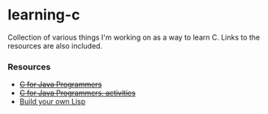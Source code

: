 # learning-c

Collection of various things I'm working on as a way to learn C. Links to the resources are also included.

### Resources

* ~~[C for Java Programmers](https://www.cs.rochester.edu/u/ferguson/csc/c/c-for-java-programmers.pdf)~~
* ~~[C for Java Programmers, activities](https://www.cs.rochester.edu/u/ferguson/csc/c/tutorial/)~~
* [Build your own Lisp](http://www.buildyourownlisp.com/)
